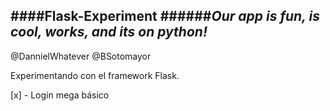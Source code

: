 ####Flask-Experiment
######*Our app is fun, is cool, works, and its on python!*
-----------------------------
@DannielWhatever
@BSotomayor

Experimentando con el framework Flask.

[x] - Login mega básico


